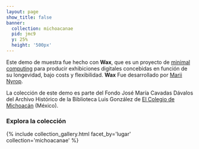 ```yaml
---
layout: page
show_title: false
banner:
  collection: michoacanae
  pid: jmc9
  y: 25%
  height: '500px'
---
```


Este demo de muestra fue hecho con __Wax__, que es un proyecto de [minimal computing](http://go-dh.github.io/mincomp/) para producir exhibiciones digitales concebidas en función de su longevidad, bajo costs y flexibilidad. __Wax__ Fue desarrollado por [Marii Nyrop](https://marii.info/).

La colección de este demo es parte del Fondo José María Cavadas Dávalos del Archivo Histórico de la Biblioteca Luis González de [El Colegio de Michoacán](https://www.colmich.edu.mx/) (México).

### Explora la colección

{% include collection_gallery.html facet_by='lugar' collection='michoacanae' %}
